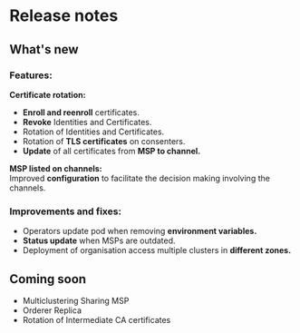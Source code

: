 # Release notes

## What's new <a href="#whats-new" id="whats-new"></a>

### Features: <a href="#features" id="features"></a>

**Certificate rotation:**

* **Enroll and reenroll** certificates.
* **Revoke** Identities and Certificates.
* Rotation of Identities and Certificates.
* Rotation of **TLS certificates** on consenters.
* **Update** of all certificates from **MSP to channel.**

**MSP listed on channels:**\
Improved **configuration** to facilitate the decision making involving the channels.

### Improvements and fixes: <a href="#improvements-and-fixes" id="improvements-and-fixes"></a>

* Operators update pod when removing **environment variables.**
* **Status update** when MSPs are outdated.
* Deployment of organisation access multiple clusters in **different zones.**

## Coming soon <a href="#coming-soon" id="coming-soon"></a>

* Multiclustering Sharing MSP
* Orderer Replica
* Rotation of Intermediate CA certificates
